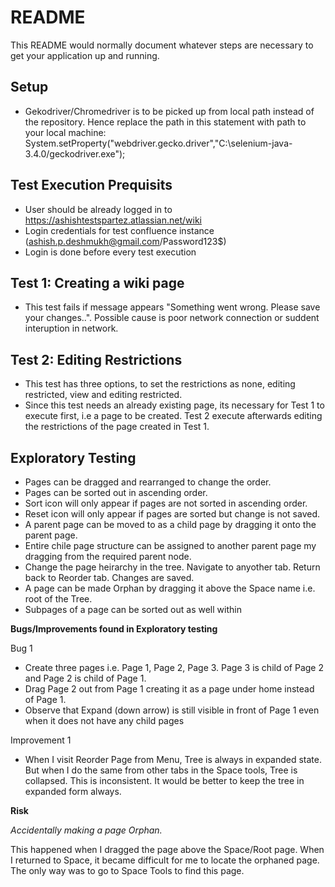 # README #

This README would normally document whatever steps are necessary to get your application up and running.

## Setup ##
- Gekodriver/Chromedriver is to be picked up from local path instead of the repository. Hence replace the path in this statement with path to your local machine: System.setProperty("webdriver.gecko.driver","C:\\selenium-java-3.4.0/geckodriver.exe");

## Test Execution Prequisits ##

- User should be already logged in to https://ashishtestspartez.atlassian.net/wiki
- Login credentials for test confluence instance (ashish.p.deshmukh@gmail.com/Password123$)
- Login is done before every test execution

## Test 1: Creating a wiki page ##

- This test fails if message appears "Something went wrong. Please save your changes..". Possible cause is poor network connection or suddent interuption in network.

## Test 2: Editing Restrictions ##

- This test has three options, to set the restrictions as none, editing restricted, view and editing restricted.
- Since this test needs an already existing page, its necessary for Test 1 to execute first, i.e a page to be created. Test 2 execute afterwards editing the restrictions of the page created in Test 1.

## Exploratory Testing ##

- Pages can be dragged and rearranged to change the order.
- Pages can be sorted out in ascending order.
- Sort icon will only appear if pages are not sorted in ascending order.
- Reset icon will only appear if pages are sorted but change is not saved.
- A parent page can be moved to as a child page by dragging it onto the parent page.
- Entire chile page structure can be assigned to another parent page my dragging from the required parent node.
- Change the page heirarchy in the tree. Navigate to anyother tab. Return back to Reorder tab. Changes are saved.
- A page can be made Orphan by dragging it above the Space name i.e. root of the Tree.
- Subpages of a page can be sorted out as well within

**Bugs/Improvements found in Exploratory testing**

Bug 1
- Create three pages i.e. Page 1, Page 2, Page 3. Page 3 is child of Page 2 and Page 2 is child of Page 1.
- Drag Page 2 out from Page 1 creating it as a page under home instead of Page 1.
- Observe that Expand (down arrow) is still visible in front of Page 1 even when it does not have any child pages


Improvement 1
- When I visit Reorder Page from Menu, Tree is always in expanded state. But when I do the same from other tabs in the Space tools, Tree is collapsed. This is inconsistent. It would be better to keep the tree in expanded form always.

**Risk**

*Accidentally making a page Orphan.*

This happened when I dragged the page above the Space/Root page. When I returned to Space, it became difficult for me to locate the orphaned page. The only way was to go to Space Tools to find this page.



